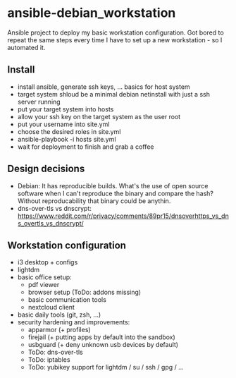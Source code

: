# ansible-debian_workstation
Ansible project to deploy my basic workstation configuration.
Got bored to repeat the same steps every time I have to set up a new workstation - so I automated it.

## Install
- install ansible, generate ssh keys, ... basics for host system
- target system shloud be a minimal debian netinstall with just a ssh server running
- put your target system into hosts
- allow your ssh key on the target system as the user root
- put your username into site.yml
- choose the desired roles in site.yml
- ansible-playbook -i hosts site.yml
- wait for deployment to finish and grab a coffee

## Design decisions
- Debian: It has reproducible builds. What's the use of open source software when I can't reproduce the binary and compare the hash? Without reproducability that binary could be anythin.
- dns-over-tls vs dnscrypt: https://www.reddit.com/r/privacy/comments/89pr15/dnsoverhttps_vs_dns_overtls_vs_dnscrypt/

## Workstation configuration
- i3 desktop + configs
- lightdm
- basic office setup:
  - pdf viewer
  - browser setup (ToDo: addons missing)
  - basic communication tools
  - nextcloud client
- basic daily tools (git, zsh, ...)
- security hardening and improvements:
  - apparmor (+ profiles)
  - firejail (+ putting apps by default into the sandbox)
  - usbguard (+ deny unknown usb devices by default)
  - ToDo: dns-over-tls
  - ToDo: iptables
  - ToDo: yubikey support for lightdm / su / ssh / gpg / ...

